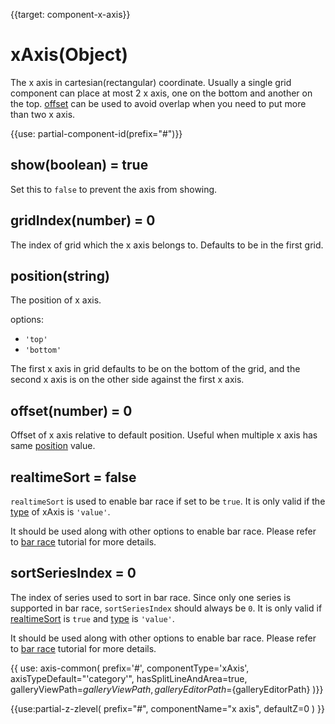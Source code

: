 
{{target: component-x-axis}}

# xAxis(Object)

The x axis in cartesian(rectangular) coordinate. Usually a single grid component can place at most 2 x axis, one on the bottom and another on the top. [offset](~xAxis.offset) can be used to avoid overlap when you need to put more than two x axis.


{{use: partial-component-id(prefix="#")}}

## show(boolean) = true

Set this to `false` to prevent the axis from showing.

## gridIndex(number) = 0

The index of grid which the x axis belongs to. Defaults to be in the first grid.

## position(string)

The position of x axis.

options:
+ `'top'`
+ `'bottom'`

The first x axis in grid defaults to be on the bottom of the grid, and the second x axis is on the other side against the first x axis.


## offset(number) = 0

Offset of x axis relative to default position. Useful when multiple x axis has same [position](~xAxis.position) value.


## realtimeSort = false

`realtimeSort` is used to enable bar race if set to be `true`. It is only valid if the [type](~xAxis.type) of xAxis is `'value'`.

It should be used along with other options to enable bar race. Please refer to [bar race](tutorial.html#Bar%20Race) tutorial for more details.

## sortSeriesIndex = 0

The index of series used to sort in bar race. Since only one series is supported in bar race, `sortSeriesIndex` should always be `0`. It is only valid if [realtimeSort](~xAxis.realtimeSort) is `true` and [type](~xAxis.type) is `'value'`.

It should be used along with other options to enable bar race. Please refer to [bar race](tutorial.html#Bar%20Race) tutorial for more details.


{{ use: axis-common(
    prefix='#',
    componentType='xAxis',
    axisTypeDefault="'category'",
    hasSplitLineAndArea=true,
    galleryViewPath=${galleryViewPath},
    galleryEditorPath=${galleryEditorPath}
)}}


{{use:partial-z-zlevel(
    prefix="#",
    componentName="x axis",
    defaultZ=0
) }}